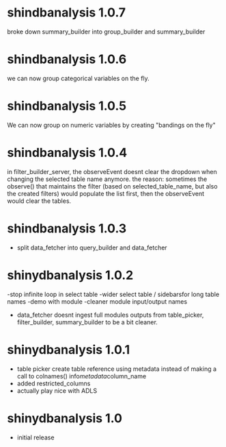# shindbanalysis 1.0.7
broke down summary_builder into group_builder and summary_builder

# shindbanalysis 1.0.6
we can now group categorical variables on the fly.

# shindbanalysis 1.0.5
We can now group on numeric variables by creating "bandings on the fly"


# shindbanalysis 1.0.4   
in filter_builder_server, the observeEvent doesnt clear the dropdown when changing the selected table name anymore.  the reason:
sometimes the observe() that maintains the filter (based on selected_table_name, but also the created filters) would populate the list first, then the observeEvent would clear the tables.


# shindbanalysis 1.0.3   

- split data_fetcher into query_builder and data_fetcher
# shinydbanalysis 1.0.2  
-stop infinite loop in select table
-wider select table / sidebarsfor long table names 
-demo with module
-cleaner module input/output names  
- data_fetcher doesnt ingest full modules outputs from table_picker, filter_builder, summary_builder to be a bit cleaner.


# shinydbanalysis 1.0.1

* table picker create table reference using metadata instead of making a call to colnames()
info$metadata$column_name
* added restricted_columns    
* actually play nice with ADLS



# shinydbanalysis 1.0   
* initial release  

